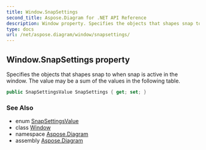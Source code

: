 ```yaml
---
title: Window.SnapSettings
second_title: Aspose.Diagram for .NET API Reference
description: Window property. Specifies the objects that shapes snap to when snap is active in the window. The value may be a sum of the values in the following table
type: docs
url: /net/aspose.diagram/window/snapsettings/
---
```

## Window.SnapSettings property

Specifies the objects that shapes snap to when snap is active in the window. The value may be a sum of the values in the following table.

```csharp
public SnapSettingsValue SnapSettings { get; set; }
```

### See Also

* enum [SnapSettingsValue](../../snapsettingsvalue/)
* class [Window](../)
* namespace [Aspose.Diagram](../../window/)
* assembly [Aspose.Diagram](../../../)


